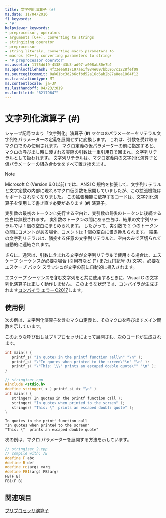 ```yaml
---
title: 文字列化演算子 (#)
ms.date: 11/04/2016
f1_keywords:
- '#'
helpviewer_keywords:
- preprocessor, operators
- arguments [C++], converting to strings
- stringizing operator
- preprocessor
- string literals, converting macro parameters to
- macros [C++], converting parameters to strings
- '# preprocessor operator'
ms.assetid: 1175dd19-4538-43b3-ad97-a008ab80e7b1
ms.openlocfilehash: 4f23eea017197ae1f984e097bb3967c1228fef09
ms.sourcegitcommit: 0ab61bc3d2b6cfbd52a16c6ab2b97a8ea1864f12
ms.translationtype: MT
ms.contentlocale: ja-JP
ms.lasthandoff: 04/23/2019
ms.locfileid: "62179647"
---
```

# <a name="stringizing-operator-"></a>文字列化演算子 (#)

シャープ記号つまり「文字列化」演算子 (**#**) マクロのパラメーターをリテラル文字列をパラメーターの定義を展開せずに変換します。 これは、引数を受け取るマクロでのみ使用されます。 マクロ定義の仮パラメーターの前に指定すると、マクロの呼び出し時に渡される実際の引数は一重引用符で囲まれ、文字列リテラルとして扱われます。 文字列リテラルは、マクロ定義内の文字列化演算子と仮パラメーターの組み合わせをすべて置き換えます。

> [!NOTE]
> Microsoft C (Version 6.0 以前) では、ANSI C 規格を拡張して、文字列リテラルと文字定数の内部に現れるマクロ仮引数を展開していましたが、この拡張機能はサポートされなくなりました。 この拡張機能に依存するコードは、文字列化演算子を使用して書き直す必要があります (**#**) 演算子。

実引数の最初のトークンに先行する空白と、実引数の最後のトークンに後続する空白は無視されます。 実引数のトークンの間にある空白は、結果の文字列リテラルでは 1 個の空白にまとめられます。 したがって、実引数で 2 つのトークンの間にコメントがある場合、コメントは 1 個の空白に置き換えられます。 結果の文字列リテラルは、隣接する任意の文字列リテラルと、空白のみで区切られて自動的に連結されます。

さらに、通常は、引数に含まれる文字が文字列リテラルで使用する場合は、エスケープ シーケンスが必要な場合 (引用符など (**"**) または円記号 (**\\**) 文字)、必要なエスケープ バック スラッシュが文字の前に自動的に挿入されます。

エスケープ シーケンスを含む文字列をと共に使用するときに、Visual C の文字列化演算子は正しく動作しません。 このような状況では、コンパイラが生成されます[コンパイラ エラー C2017](../error-messages/compiler-errors-1/compiler-error-c2017.md)します。

## <a name="examples"></a>使用例

次の例は、文字列化演算子を含むマクロ定義と、そのマクロを呼び出すメイン関数を示しています。

このような呼び出しはプリプロセッサによって展開され、次のコードが生成されます。

```cpp
int main() {
   printf_s( "In quotes in the printf function call\n" "\n" );
   printf_s( "\"In quotes when printed to the screen\"\n" "\n" );
   printf_s( "\"This: \\\" prints an escaped double quote\"" "\n" );
}
```

```cpp
// stringizer.cpp
#include <stdio.h>
#define stringer( x ) printf_s( #x "\n" )
int main() {
   stringer( In quotes in the printf function call );
   stringer( "In quotes when printed to the screen" );
   stringer( "This: \"  prints an escaped double quote" );
}
```

```Output
In quotes in the printf function call
"In quotes when printed to the screen"
"This: \"  prints an escaped double quote"
```

次の例は、マクロ パラメーターを展開する方法を示しています。

```cpp
// stringizer_2.cpp
// compile with: /E
#define F abc
#define B def
#define FB(arg) #arg
#define FB1(arg) FB(arg)
FB(F B)
FB1(F B)
```

## <a name="see-also"></a>関連項目

[プリプロセッサ演算子](../preprocessor/preprocessor-operators.md)